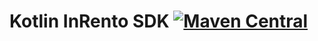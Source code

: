 # Kotlin InRento SDK [![Maven Central](https://maven-badges.herokuapp.com/maven-central/com.paysera.lib/kotlin-lib-inrento-sdk/badge.svg)](https://maven-badges.herokuapp.com/maven-central/com.paysera.lib/kotlin-lib-inrento-sdk)
